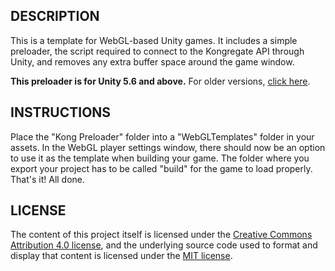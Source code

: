 ## DESCRIPTION

This is a template for WebGL-based Unity games. It includes a simple preloader, the script required to connect to the Kongregate API through Unity, and removes any extra buffer space around the game window.

**This preloader is for Unity 5.6 and above.** For older versions, [click here](https://github.com/kongregate/webgl-preloader/tree/unity-5.5-and-below).

## INSTRUCTIONS

Place the "Kong Preloader" folder into a "WebGLTemplates" folder in your assets. In the WebGL player settings window, there should now be an option to use it as the template when building your game. The folder where you export your project has to be called "build" for the game to load properly. That's it! All done.

## LICENSE

The content of this project itself is licensed under the [Creative Commons Attribution 4.0 license](https://creativecommons.org/licenses/by/4.0/), and the underlying source code used to format and display that content is licensed under the [MIT license](http://opensource.org/licenses/MIT).
